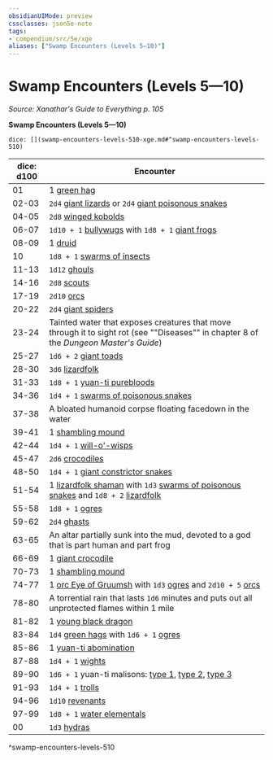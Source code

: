 ```yaml
---
obsidianUIMode: preview
cssclasses: json5e-note
tags:
- compendium/src/5e/xge
aliases: ["Swamp Encounters (Levels 5—10)"]
---
```

# Swamp Encounters (Levels 5—10)
*Source: Xanathar's Guide to Everything p. 105* 

**Swamp Encounters (Levels 5—10)**

`dice: [](swamp-encounters-levels-510-xge.md#^swamp-encounters-levels-510)`

| dice: d100 | Encounter |
|------------|-----------|
| 01 | 1 [green hag](5E2014官方资源/bestiary/fey/green-hag.md) |
| 02-03 | `2d4` [giant lizards](5E2014官方资源/bestiary/beast/giant-lizard.md) or `2d4` [giant poisonous snakes](5E2014官方资源/bestiary/beast/giant-poisonous-snake.md) |
| 04-05 | `2d8` [winged kobolds](5E2014官方资源/bestiary/humanoid/winged-kobold.md) |
| 06-07 | `1d10 + 1` [bullywugs](5E2014官方资源/bestiary/humanoid/bullywug.md) with `1d8 + 1` [giant frogs](5E2014官方资源/bestiary/beast/giant-frog.md) |
| 08-09 | 1 [druid](5E2014官方资源/bestiary/humanoid/druid.md) |
| 10 | `1d8 + 1` [swarms of insects](5E2014官方资源/bestiary/beast/swarm-of-insects.md) |
| 11-13 | `1d12` [ghouls](5E2014官方资源/bestiary/undead/ghoul.md) |
| 14-16 | `2d8` [scouts](5E2014官方资源/bestiary/humanoid/scout.md) |
| 17-19 | `2d10` [orcs](5E2014官方资源/bestiary/humanoid/orc.md) |
| 20-22 | `2d4` [giant spiders](5E2014官方资源/bestiary/beast/giant-spider.md) |
| 23-24 | Tainted water that exposes creatures that move through it to sight rot (see ""Diseases"" in chapter 8 of the *Dungeon Master's Guide*) |
| 25-27 | `1d6 + 2` [giant toads](5E2014官方资源/bestiary/beast/giant-toad.md) |
| 28-30 | `3d6` [lizardfolk](5E2014官方资源/bestiary/humanoid/lizardfolk.md) |
| 31-33 | `1d8 + 1` [yuan-ti purebloods](5E2014官方资源/bestiary/humanoid/yuan-ti-pureblood.md) |
| 34-36 | `1d4 + 1` [swarms of poisonous snakes](5E2014官方资源/bestiary/beast/swarm-of-poisonous-snakes.md) |
| 37-38 | A bloated humanoid corpse floating facedown in the water |
| 39-41 | 1 [shambling mound](5E2014官方资源/bestiary/plant/shambling-mound.md) |
| 42-44 | `1d4 + 1` [will-o'-wisps](5E2014官方资源/bestiary/undead/will-o-wisp.md) |
| 45-47 | `2d6` [crocodiles](5E2014官方资源/bestiary/beast/crocodile.md) |
| 48-50 | `1d4 + 1` [giant constrictor snakes](5E2014官方资源/bestiary/beast/giant-constrictor-snake.md) |
| 51-54 | 1 [lizardfolk shaman](5E2014官方资源/bestiary/humanoid/lizardfolk-shaman.md) with `1d3` [swarms of poisonous snakes](5E2014官方资源/bestiary/beast/swarm-of-poisonous-snakes.md) and `1d8 + 2` [lizardfolk](5E2014官方资源/bestiary/humanoid/lizardfolk.md) |
| 55-58 | `1d8 + 1` [ogres](5E2014官方资源/bestiary/giant/ogre.md) |
| 59-62 | `2d4` [ghasts](5E2014官方资源/bestiary/undead/ghast.md) |
| 63-65 | An altar partially sunk into the mud, devoted to a god that is part human and part frog |
| 66-69 | 1 [giant crocodile](5E2014官方资源/bestiary/beast/giant-crocodile.md) |
| 70-73 | 1 [shambling mound](5E2014官方资源/bestiary/plant/shambling-mound.md) |
| 74-77 | 1 [orc Eye of Gruumsh](5E2014官方资源/bestiary/humanoid/orc-eye-of-gruumsh.md) with `1d3` [ogres](5E2014官方资源/bestiary/giant/ogre.md) and `2d10 + 5` [orcs](5E2014官方资源/bestiary/humanoid/orc.md) |
| 78-80 | A torrential rain that lasts `1d6` minutes and puts out all unprotected flames within 1 mile |
| 81-82 | 1 [young black dragon](5E2014官方资源/bestiary/dragon/young-black-dragon.md) |
| 83-84 | `1d4` [green hags](5E2014官方资源/bestiary/fey/green-hag.md) with `1d6 + 1` [ogres](5E2014官方资源/bestiary/giant/ogre.md) |
| 85-86 | 1 [yuan-ti abomination](5E2014官方资源/bestiary/monstrosity/yuan-ti-abomination.md) |
| 87-88 | `1d4 + 1` [wights](5E2014官方资源/bestiary/undead/wight.md) |
| 89-90 | `1d6 + 1` yuan-ti malisons: [type 1](5E2014官方资源/bestiary/monstrosity/yuan-ti-malison-type-1.md), [type 2](5E2014官方资源/bestiary/monstrosity/yuan-ti-malison-type-2.md), [type 3](5E2014官方资源/bestiary/monstrosity/yuan-ti-malison-type-3.md) |
| 91-93 | `1d4 + 1` [trolls](5E2014官方资源/bestiary/giant/troll.md) |
| 94-96 | `1d10` [revenants](5E2014官方资源/bestiary/undead/revenant.md) |
| 97-99 | `1d8 + 1` [water elementals](5E2014官方资源/bestiary/elemental/water-elemental.md) |
| 00 | `1d3` [hydras](5E2014官方资源/bestiary/monstrosity/hydra.md) |
^swamp-encounters-levels-510
